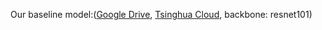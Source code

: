Our baseline model:([Google Drive](https://drive.google.com/file/d/1bW6dH3_fn1_N6UFk79OIkKtW_smdeVpL/view?usp=sharing),  [Tsinghua Cloud](https://cloud.tsinghua.edu.cn/f/7328ce2cb7bd4f558a78/), backbone: resnet101)